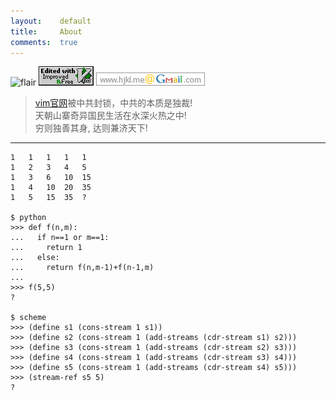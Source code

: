 ```yaml
---
layout:    default
title:     About
comments:  true
---
```


![flair](http://stackoverflow.com/users/flair/348785.png)
![vim](/img/love-vim.gif)
![gmail](/img/gmail.png)

> [vim官网](http://www.vim.org/)被中共封锁，中共的本质是独裁!  
> 天朝山寨奇异国民生活在水深火热之中!  
> 穷则独善其身, 达则兼济天下!  

---------------------------------
      
    1   1   1   1   1
    1   2   3   4   5
    1   3   6   10  15
    1   4   10  20  35
    1   5   15  35  ?

    $ python
    >>> def f(n,m):
    ...   if n==1 or m==1:
    ...     return 1
    ...   else:
    ...     return f(n,m-1)+f(n-1,m)
    ... 
    >>> f(5,5)
    ?
    
    $ scheme
    >>> (define s1 (cons-stream 1 s1))
    >>> (define s2 (cons-stream 1 (add-streams (cdr-stream s1) s2)))
    >>> (define s3 (cons-stream 1 (add-streams (cdr-stream s2) s3)))
    >>> (define s4 (cons-stream 1 (add-streams (cdr-stream s3) s4)))
    >>> (define s5 (cons-stream 1 (add-streams (cdr-stream s4) s5)))
    >>> (stream-ref s5 5)
    ?
